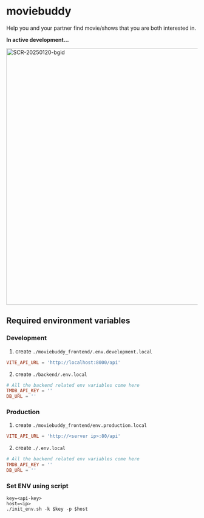 # moviebuddy

Help you and your partner find movie/shows that you are both interested in. 

**In active development...**

<img width="676" alt="SCR-20250120-bgid" src="https://github.com/user-attachments/assets/99101323-b4e7-4201-80d6-5cc73d39d099" />

## Required environment variables
### Development
1. create `./moviebuddy_frontend/.env.development.local`
```conf
VITE_API_URL = 'http://localhost:8000/api'
```
2. create `./backend/.env.local`
```conf
# All the backend related env variables come here
TMDB_API_KEY = ''
DB_URL = ''
```

### Production
1. create `./moviebuddy_frontend/env.production.local`
```conf
VITE_API_URL = 'http://<server ip>:80/api'
```
2. create `./.env.local`
```conf
# All the backend related env variables come here
TMDB_API_KEY = ''
DB_URL = ''
```

### Set ENV using script
```shell
key=<api-key>
host=<ip>
./init_env.sh -k $key -p $host
```
